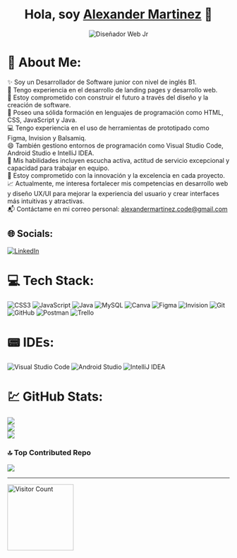 <div align="center">
<h1 align="center">Hola, soy <a href="www.linkedin.com/in/brayan-puentes-desarrollador-web">Alexander Martinez</a> 👋</h1>
</div>
<div align="center">
  <img src="https://i.ibb.co/bsT6F7R/Linkedin-banner.png" alt="Diseñador Web Jr">
</div>

# 💫 About Me:
✨ Soy un Desarrollador de Software junior con nivel de inglés B1.<br>🚀 Tengo experiencia en el desarrollo de landing pages y desarrollo web.<br>👯 Estoy comprometido con construir el futuro a través del diseño y la creación de software.<br>💬 Poseo una sólida formación en lenguajes de programación como HTML, CSS, JavaScript y Java.<br>💻 Tengo experiencia en el uso de herramientas de prototipado como Figma, Invision y Balsamiq.<br>😄 También gestiono entornos de programación como Visual Studio Code, Android Studio e IntelliJ IDEA.<br>🌟 Mis habilidades incluyen escucha activa, actitud de servicio excepcional y capacidad para trabajar en equipo.<br>🔧 Estoy comprometido con la innovación y la excelencia en cada proyecto.<br>📈 Actualmente, me interesa fortalecer mis competencias en desarrollo web y diseño UX/UI para mejorar la experiencia del usuario y crear interfaces más intuitivas y atractivas.<br>📬 Contáctame en mi correo personal: alexandermartinez.code@gmail.com


## 🌐 Socials:
[![LinkedIn](https://img.shields.io/badge/LinkedIn-%230077B5.svg?logo=linkedin&logoColor=white)](https://linkedin.com/in/www.linkedin.com/in/brayan-puentes-desarrollador-web) <br/>

# 💻 Tech Stack:
![CSS3](https://img.shields.io/badge/css3-%231572B6.svg?style=for-the-badge&logo=css3&logoColor=white) ![JavaScript](https://img.shields.io/badge/javascript-%23323330.svg?style=for-the-badge&logo=javascript&logoColor=%23F7DF1E) ![Java](https://img.shields.io/badge/java-%23ED8B00.svg?style=for-the-badge&logo=openjdk&logoColor=white) ![MySQL](https://img.shields.io/badge/mysql-4479A1.svg?style=for-the-badge&logo=mysql&logoColor=white) ![Canva](https://img.shields.io/badge/Canva-%2300C4CC.svg?style=for-the-badge&logo=Canva&logoColor=white) ![Figma](https://img.shields.io/badge/figma-%23F24E1E.svg?style=for-the-badge&logo=figma&logoColor=white) ![Invision](https://img.shields.io/badge/invision-FF3366?style=for-the-badge&logo=invision&logoColor=white) ![Git](https://img.shields.io/badge/git-%23F05033.svg?style=for-the-badge&logo=git&logoColor=white) ![GitHub](https://img.shields.io/badge/github-%23121011.svg?style=for-the-badge&logo=github&logoColor=white) ![Postman](https://img.shields.io/badge/Postman-FF6C37?style=for-the-badge&logo=postman&logoColor=white) ![Trello](https://img.shields.io/badge/Trello-%23026AA7.svg?style=for-the-badge&logo=Trello&logoColor=white)

# 📟 IDEs:
![Visual Studio Code](https://img.shields.io/badge/Visual_Studio_Code-%230078D7.svg?style=for-the-badge&logo=visual-studio-code&logoColor=white)
![Android Studio](https://img.shields.io/badge/Android_Studio-%23a5f5d9.svg?style=for-the-badge&logo=android-studio&logoColor=white)
![IntelliJ IDEA](https://img.shields.io/badge/IntelliJ_IDEA-%23000000.svg?style=for-the-badge&logo=intellij-idea&logoColor=white)

# 💹 GitHub Stats:
![](https://github-readme-stats.vercel.app/api?username=AlexanderMartinezxD&theme=tokyonight&hide_border=false&include_all_commits=false&count_private=false)<br/>
![](https://github-readme-streak-stats.herokuapp.com/?user=AlexanderMartinezxD&theme=tokyonight&hide_border=false)<br/>
![](https://github-readme-stats.vercel.app/api/top-langs/?username=AlexanderMartinezxD&theme=tokyonight&hide_border=false&include_all_commits=false&count_private=false&layout=compact)

### 🔝 Top Contributed Repo
![](https://github-contributor-stats.vercel.app/api?username=AlexanderMartinezxD&limit=5&theme=dark&combine_all_yearly_contributions=true)

---
<a href="https://visitcount.itsvg.in">
    <img src="https://visitcount.itsvg.in/api?id=AlexanderMartinezxD&icon=0&color=9" alt="Visitor Count" width="150"/>
</a>


<!-- Proudly created with GPRM ( https://gprm.itsvg.in ) -->
